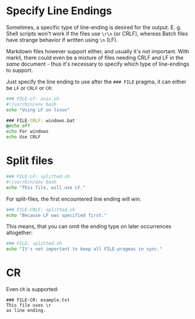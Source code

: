 # Specify Line Endings

Sometimes, a specific type of line-ending is desired for the output. E. g. Shell scripts won't work if the files use `\r\n` (or CRLF), whereas Batch files have strange behavior if written using `\n` (LF).

Markdown files however support either, and usually it's not important. With markli, there could even be a mixture of files needing CRLF and LF in the *same* document - thus it's necessary to specify which type of line-endings to support.

Just specify the line ending to use after the `### FILE` pragma, it can either be `LF` or `CRLF` or `CR`:

```sh
### FILE-LF: unix.sh
#!/usr/bin/env bash
echo "Using LF on linux"
```

```bat
### FILE-CRLF: windows.bat
@echo off
echo For windows
echo Use CRLF
```


# Split files


```sh
### FILE-LF: splitted.sh
#!/usr/bin/env bash
echo "This file, will use LF."
```

For split-files, the first encountered line ending will win.

```sh
### FILE-CRLF: splitted.sh
echo "Because LF was specified first."
```

This means, that you can omit the ending type on later occurrences altogether:

```sh
### FILE: splitted.sh
echo "It's not important to keep all FILE-pragmas in sync."
```

# CR

Even `CR` is supported:

```
### FILE-CR: example.txt
This file uses \r
as line ending.
```
